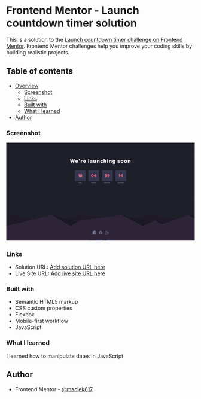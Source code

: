 # Frontend Mentor - Launch countdown timer solution

This is a solution to the [Launch countdown timer challenge on Frontend Mentor](https://www.frontendmentor.io/challenges/launch-countdown-timer-N0XkGfyz-). Frontend Mentor challenges help you improve your coding skills by building realistic projects. 

## Table of contents

- [Overview](#overview)
  - [Screenshot](#screenshot)
  - [Links](#links)
  - [Built with](#built-with)
  - [What I learned](#what-i-learned)
- [Author](#author)



### Screenshot

![](./design/preview.png)

### Links

- Solution URL: [Add solution URL here](https://github.com/maciek617/countdown-timer)
- Live Site URL: [Add live site URL here](https://maciek617.github.io/countdown-timer/)

### Built with

- Semantic HTML5 markup
- CSS custom properties
- Flexbox
- Mobile-first workflow
- JavaScript

### What I learned

I learned how to manipulate dates in JavaScript

## Author

- Frontend Mentor - [@maciek617](https://www.frontendmentor.io/profile/maciek617)
